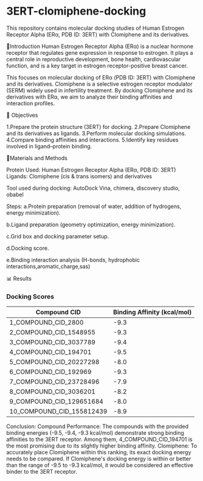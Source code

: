 # 3ERT-clomiphene-docking
This repository contains molecular docking studies of Human Estrogen Receptor Alpha (ERα, PDB ID: 3ERT) with Clomiphene and its derivatives.

📌Introduction
Human Estrogen Receptor Alpha (ERα) is a nuclear hormone receptor that regulates gene expression in response to estrogen. It plays a central role in reproductive development, bone health, cardiovascular function, and is a key target in estrogen receptor-positive breast cancer.

This  focuses on molecular docking of ERα (PDB ID: 3ERT) with Clomiphene and its derivatives. Clomiphene is a selective estrogen receptor modulator (SERM) widely used in infertility treatment. By docking Clomiphene and its derivatives with ERα, we aim to analyze their binding affinities and interaction profiles.

🎯 Objectives

1.Prepare the protein structure (3ERT) for docking.
2.Prepare Clomiphene and its derivatives as ligands.
3.Perform molecular docking simulations.
4.Compare binding affinities and interactions.
5.Identify key residues involved in ligand–protein binding.

🔗Materials and Methods

Protein Used: Human Estrogen Receptor Alpha (ERα, PDB ID: 3ERT)
Ligands: Clomiphene (cis & trans isomers) and derivatives

Tool used during docking: AutoDock Vina, chimera, discovery studio, obabel

Steps:
a.Protein preparation (removal of water, addition of hydrogens, energy minimization).

b.Ligand preparation (geometry optimization, energy minimization).

c.Grid box and docking parameter setup.

d.Docking score.

e.Binding interaction analysis (H-bonds, hydrophobic interactions,aromatic,charge,sas)

📊 Results 
### Docking Scores  

| Compound CID              | Binding Affinity (kcal/mol) | 
|---------------------------|-----------------------------|
| 1_COMPOUND_CID_2800       | -9.3                        |                              
| 2_COMPOUND_CID_1548955    | -9.3                        |                              
| 3_COMPOUND_CID_3037789    | -9.4                        |                              
| 4_COMPOUND_CID_194701     | -9.5                        |                              
| 5_COMPOUND_CID_20227298   | -8.0                        |                              
| 6_COMPOUND_CID_192969     | -9.3                        |                              
| 7_COMPOUND_CID_23728496   | -7.9                        |                              
| 8_COMPOUND_CID_3036201    | -8.2                        |                              
| 9_COMPOUND_CID_129651684  | -8.0                        |                              
| 10_COMPOUND_CID_155812439 | -8.9                        |                                

Conclusion: 
Compound Performance: The compounds with the provided binding energies (-9.5, -9.4, -9.3 
kcal/mol) demonstrate strong binding affinities to the 3ERT receptor. Among them, 
4_COMPOUND_CID_194701 is the most promising due to its slightly higher binding affinity. 
Clomiphene: To accurately place Clomiphene within this ranking, its exact docking energy needs 
to be compared. If Clomiphene's docking energy is within or better than the range of -9.5 to -9.3 
kcal/mol, it would be considered an effective binder to the 3ERT receptor.
                
                           















